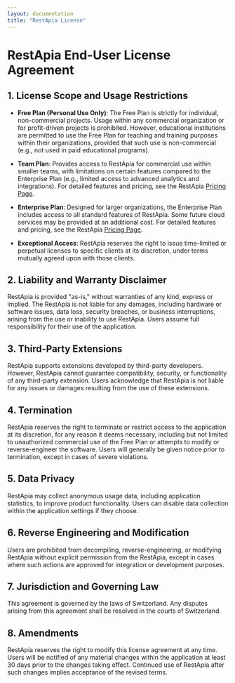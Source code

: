 ```yaml
---
layout: documentation
title: "RestApia License"
---
```


# RestApia End-User License Agreement

## 1. License Scope and Usage Restrictions

- **Free Plan (Personal Use Only)**: The Free Plan is strictly for individual, non-commercial projects. Usage within any commercial organization or for profit-driven projects is prohibited. However, educational institutions are permitted to use the Free Plan for teaching and training purposes within their organizations, provided that such use is non-commercial (e.g., not used in paid educational programs).

- **Team Plan**: Provides access to RestApia for commercial use within smaller teams, with limitations on certain features compared to the Enterprise Plan (e.g., limited access to advanced analytics and integrations). For detailed features and pricing, see the RestApia [Pricing Page](/pages/pricing).

- **Enterprise Plan**: Designed for larger organizations, the Enterprise Plan includes access to all standard features of RestApia. Some future cloud services may be provided at an additional cost. For detailed features and pricing, see the RestApia [Pricing Page](/pages/pricing).

- **Exceptional Access**: RestApia reserves the right to issue time-limited or perpetual licenses to specific clients at its discretion, under terms mutually agreed upon with those clients.

## 2. Liability and Warranty Disclaimer

RestApia is provided "as-is," without warranties of any kind, express or implied. The RestApia is not liable for any damages, including hardware or software issues, data loss, security breaches, or business interruptions, arising from the use or inability to use RestApia. Users assume full responsibility for their use of the application.

## 3. Third-Party Extensions

RestApia supports extensions developed by third-party developers. However, RestApia cannot guarantee compatibility, security, or functionality of any third-party extension. Users acknowledge that RestApia is not liable for any issues or damages resulting from the use of these extensions.

## 4. Termination

RestApia reserves the right to terminate or restrict access to the application at its discretion, for any reason it deems necessary, including but not limited to unauthorized commercial use of the Free Plan or attempts to modify or reverse-engineer the software. Users will generally be given notice prior to termination, except in cases of severe violations.

## 5. Data Privacy

RestApia may collect anonymous usage data, including application statistics, to improve product functionality. Users can disable data collection within the application settings if they choose.

## 6. Reverse Engineering and Modification

Users are prohibited from decompiling, reverse-engineering, or modifying RestApia without explicit permission from the RestApia, except in cases where such actions are approved for integration or development purposes.

## 7. Jurisdiction and Governing Law

This agreement is governed by the laws of Switzerland. Any disputes arising from this agreement shall be resolved in the courts of Switzerland.

## 8. Amendments

RestApia reserves the right to modify this license agreement at any time. Users will be notified of any material changes within the application at least 30 days prior to the changes taking effect. Continued use of RestApia after such changes implies acceptance of the revised terms.
